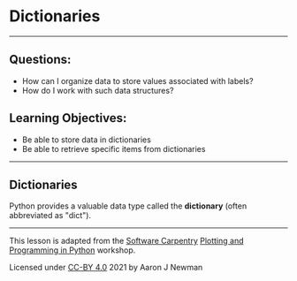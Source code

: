 # Dictionaries
---

## Questions:
- How can I organize data to store values associated with labels?
- How do I work with such data structures?

## Learning Objectives:
- Be able to store data in dictionaries
- Be able to retrieve specific items from dictionaries
---

## Dictionaries

Python provides a valuable data type called the **dictionary** (often abbreviated as "dict").


---
This lesson is adapted from the [Software Carpentry](https://software-carpentry.org/lessons/) [Plotting and Programming in Python](http://swcarpentry.github.io/python-novice-gapminder/) workshop. 

Licensed under [CC-BY 4.0](https://creativecommons.org/licenses/by/4.0/) 2021 by Aaron J Newman

